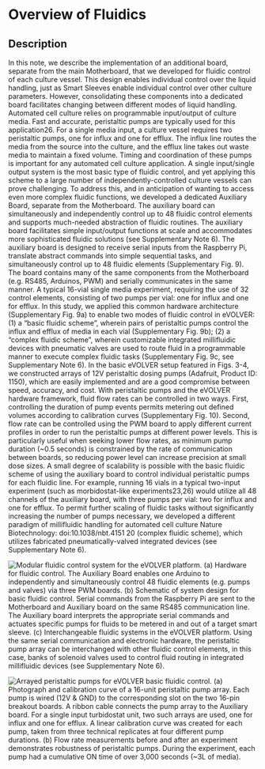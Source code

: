 # Overview of Fluidics

## Description

In this note, we describe the implementation of an additional board, separate from the main Motherboard, that we developed for fluidic control of each culture vessel. This design enables individual control over the liquid handling, just as Smart Sleeves enable individual control over other culture parameters. However, consolidating these components into a dedicated board facilitates changing between different modes of liquid handling. Automated cell culture relies on programmable input/output of culture media. Fast and accurate, peristaltic pumps are typically used for this application26. For a single media input, a culture vessel requires two peristaltic pumps, one for influx and one for efflux. The influx line routes the media from the source into the culture, and the efflux line takes out waste media to maintain a fixed volume. Timing and coordination of these pumps is important for any automated cell culture application. A single input/single output system is the most basic type of fluidic control, and yet applying this scheme to a large number of independently-controlled culture vessels can prove challenging. To address this, and in anticipation of wanting to access even more complex fluidic functions, we developed a dedicated Auxiliary Board, separate from the Motherboard. The auxiliary board can simultaneously and independently control up to 48 fluidic control elements and supports much-needed abstraction of fluidic routines. The auxiliary board facilitates simple input/output functions at scale and accommodates more sophisticated fluidic solutions (see Supplementary Note 6). The auxiliary board is designed to receive serial inputs from the Raspberry Pi, translate abstract commands into simple sequential tasks, and simultaneously control up to 48 fluidic elements (Supplementary Fig. 9). The board contains many of the same components from the Motherboard (e.g. RS485, Arduinos, PWM) and serially communicates in the same manner. A typical 16-vial single media experiment, requiring the use of 32 control elements, consisting of two pumps per vial: one for influx and one for efflux. In this study, we applied this common hardware architecture (Supplementary Fig. 9a) to enable two modes of fluidic control in eVOLVER: (1) a “basic fluidic scheme”, wherein pairs of peristaltic pumps control the influx and efflux of media in each vial (Supplementary Fig. 9b); (2) a “complex fluidic scheme”, wherein customizable integrated millifluidic devices with pneumatic valves are used to route fluid in a programmable manner to execute complex fluidic tasks (Supplementary Fig. 9c, see Supplementary Note 6). In the basic eVOLVER setup featured in Figs. 3-4, we constructed arrays of 12V peristaltic dosing pumps (Adafruit, Product ID: 1150), which are easily implemented and are a good compromise between speed, accuracy, and cost. With peristaltic pumps and the eVOLVER hardware framework, fluid flow rates can be controlled in two ways. First, controlling the duration of pump events permits metering out defined volumes according to calibration curves (Supplementary Fig. 10). Second, flow rate can be controlled using the PWM board to apply different current profiles in order to run the peristaltic pumps at different power levels. This is particularly useful when seeking lower flow rates, as minimum pump duration (\~0.5 seconds) is constrained by the rate of communication between boards, so reducing power level can increase precision at small dose sizes. A small degree of scalability is possible with the basic fluidic scheme of using the auxiliary board to control individual peristaltic pumps for each fluidic line. For example, running 16 vials in a typical two-input experiment (such as morbidostat-like experiments23,26) would utilize all 48 channels of the auxiliary board, with three pumps per vial: two for influx and one for efflux. To permit further scaling of fluidic tasks without significantly increasing the number of pumps necessary, we developed a different paradigm of millifluidic handling for automated cell culture Nature Biotechnology: doi:10.1038/nbt.4151 20 (complex fluidic scheme), which utilizes fabricated pneumatically-valved integrated devices (see Supplementary Note 6).

![Modular fluidic control system for the eVOLVER platform. (a) Hardware for fluidic control. The Auxiliary Board enables one Arduino to independently and simultaneously control 48 fluidic elements (e.g. pumps and valves) via three PWM boards. (b) Schematic of system design for basic fluidic control. Serial commands from the Raspberry Pi are sent to the Motherboard and Auxiliary board on the same RS485 communication line. The Auxiliary board interprets the appropriate serial commands and actuates specific pumps for fluids to be metered in and out of a target smart sleeve. (c) Interchangeable fluidic systems in the eVOLVER platform. Using the same serial communication and electronic hardware, the peristaltic pump array can be interchanged with other fluidic control elements, in this case, banks of solenoid valves used to control fluid routing in integrated millifluidic devices (see Supplementary Note 6).](<../../.gitbook/assets/image (9) (1).png>)

![Arrayed peristaltic pumps for eVOLVER basic fluidic control. (a) Photograph and calibration curve of a 16-unit peristaltic pump array. Each pump is wired (12V & GND) to the corresponding slot on the two 16-pin breakout boards. A ribbon cable connects the pump array to the Auxiliary board. For a single input turbidostat unit, two such arrays are used, one for influx and one for efflux. A linear calibration curve was created for each pump, taken from three technical replicates at four different pump durations. (b) Flow rate measurements before and after an experiment demonstrates robustness of peristaltic pumps. During the experiment, each pump had a cumulative ON time of over 3,000 seconds (\~3L of media).](<../../.gitbook/assets/image (16) (1).png>)

